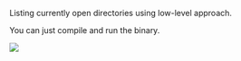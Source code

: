 Listing currently open directories using low-level approach.

You can just compile and run the binary.

![](https://i.imgur.com/OMjhpK9.png)
